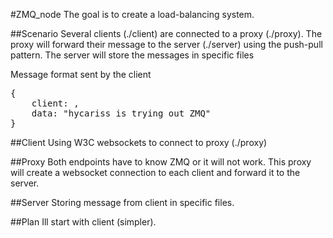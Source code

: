 #ZMQ_node
The goal is to create a load-balancing system. 

##Scenario
Several clients (./client) are connected to a proxy (./proxy). The proxy will forward their message to the server (./server) using the push-pull pattern.
The server will store the messages in specific files

Message format sent by the client
<pre>
{
    client: <number>,
    data: "hycariss is trying out ZMQ"
}
</pre>
##Client
Using W3C websockets to connect to proxy (./proxy)

##Proxy
Both endpoints have to know ZMQ or it will not work. This proxy will create a websocket connection to each client and forward it to the server.

##Server
Storing message from client in specific files.

##Plan
Ill start with client (simpler).